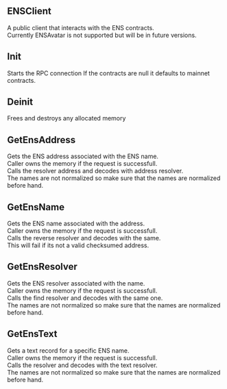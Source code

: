 ## ENSClient
A public client that interacts with the ENS contracts.\
Currently ENSAvatar is not supported but will be in future versions.

## Init
Starts the RPC connection
If the contracts are null it defaults to mainnet contracts.

## Deinit
Frees and destroys any allocated memory

## GetEnsAddress
Gets the ENS address associated with the ENS name.\
Caller owns the memory if the request is successfull.\
Calls the resolver address and decodes with address resolver.\
The names are not normalized so make sure that the names are normalized before hand.

## GetEnsName
Gets the ENS name associated with the address.\
Caller owns the memory if the request is successfull.\
Calls the reverse resolver and decodes with the same.\
This will fail if its not a valid checksumed address.

## GetEnsResolver
Gets the ENS resolver associated with the name.\
Caller owns the memory if the request is successfull.\
Calls the find resolver and decodes with the same one.\
The names are not normalized so make sure that the names are normalized before hand.

## GetEnsText
Gets a text record for a specific ENS name.\
Caller owns the memory if the request is successfull.\
Calls the resolver and decodes with the text resolver.\
The names are not normalized so make sure that the names are normalized before hand.

